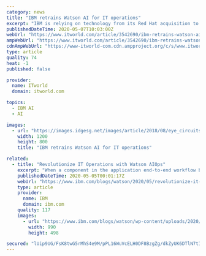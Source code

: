 ```yaml
---
category: news
title: "IBM retrains Watson AI for IT operations"
excerpt: "IBM is relying on technology from its Red Hat acquisition to deploy a new AIOps tool and help it deliver new edge-of-cloud computing services to support 5G networks"
publishedDateTime: 2020-05-07T10:03:00Z
webUrl: "https://www.itworld.com/article/3542690/ibm-retrains-watson-ai-for-it-operations.html"
ampWebUrl: "https://www.itworld.com/article/3542690/ibm-retrains-watson-ai-for-it-operations.amp.html"
cdnAmpWebUrl: "https://www-itworld-com.cdn.ampproject.org/c/s/www.itworld.com/article/3542690/ibm-retrains-watson-ai-for-it-operations.amp.html"
type: article
quality: 74
heat: -1
published: false

provider:
  name: ITworld
  domain: itworld.com

topics:
  - IBM AI
  - AI

images:
  - url: "https://images.idgesg.net/images/article/2018/08/eye_circuits_system_artificial_intelligence_machine_learning_privacy_by_vijay_patel_gettyimages-936718998_1200x800-100768000-large.jpg"
    width: 1200
    height: 800
    title: "IBM retrains Watson AI for IT operations"

related:
  - title: "Revolutionize IT Operations with Watson AIOps"
    excerpt: "When a component in the application end-to-end workflow becomes unavailable causing impact to internal users or external clients, the clock starts ticking, and customer satisfaction can be significantly impacted. Market research firm Aberdeen pegs an outage at about $260,000/hour. And many businesses"
    publishedDateTime: 2020-05-05T00:01:17Z
    webUrl: "https://www.ibm.com/blogs/watson/2020/05/revolutionize-it-operations-with-watson-aiops/"
    type: article
    provider:
      name: IBM
      domain: ibm.com
    quality: 117
    images:
      - url: "https://www.ibm.com/blogs/watson/wp-content/uploads/2020/05/2020_04_29_AIOps-Blog-Leadspace-Images_Dark.jpg"
        width: 990
        height: 498

secured: "lUip9UG/FsK8twG5rMhS4e9M/pPL16WuVcELH0DF8BzgZg/dkZyUK6DTlN7tIOLAYNSmkB2vxrIBDA2i+xiiDJIpgYpH0ww/VbUyQeLs22FeMnjOFyqH3xzDUcYi4Kb7KUcU53tA+DLu7o3uagfybBAEdViyci31zepoxA5s3oJuGBAg5b/xKR899aobMRZTo02uJ3N7mjWW4QhmoZOzhp0WoMDOQKF1f8pDaCOELMxhcAlLawsl/N2lKzFJMtcaGpBehjPpMJWrKpOlpoy744XNXBPw5CFpa/MUUbqqSZ9L6mnzzpFg9KswSrMjYoAU;8zPmBfJDtdmSGixA3EL8KQ=="
---
```



